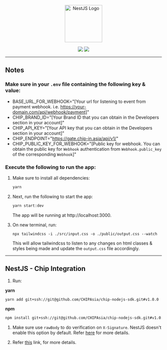 <p align="center"><a href="http://nestjs.com" target="_blank"><img src="https://nestjs.com/img/logo-small.svg" width="120" alt="NestJS Logo"></a></p>

<p align="center">
<img src="https://img.shields.io/badge/nest-v9.0.1-blue"/>
<img src="https://img.shields.io/badge/license-MIT-green"/>
</p>

---

## Notes

### Make sure in your `.env` file containing the following key & value:

- BASE_URL_FOR_WEBHOOK="[Your url for listening to event from payment webhook. i.e. https://your-domain.com/api/webhook/payment]"
- CHIP_BRAND_ID="[Your Brand ID that you can obtain in the Developers section in your account]"
- CHIP_API_KEY="[Your API key that you can obtain in the Developers section in your account]"
- CHIP_ENDPOINT="https://gate.chip-in.asia/api/v1/"
- CHIP_PUBLIC_KEY_FOR_WEBHOOK="[Public key for webhook. You can obtain the public key for `Webhook` authentication from `Webhook.public_key` of the corresponding `Webhook`]"

### Execute the following to run the app:

1. Make sure to install all dependencies:

   ```bash
   yarn
   ```

1. Next, run the following to start the app:

   ```bash
   yarn start:dev
   ```

   The app will be running at http://localhost:3000.

1. On new terminal, run:
   ```
   npx tailwindcss -i ./src/input.css -o ./public/output.css --watch
   ```
   This will allow tailwindcss to listen to any changes on html classes & styles being made and update the `output.css` file accordingly.

---

## NestJS - Chip Integration

1. Run:
  
  **yarn**
   ```bash
   yarn add git+ssh://git@github.com/CHIPAsia/chip-nodejs-sdk.git#v1.0.0
   ```

  **npm**
   ```bash
   npm install git+ssh://git@github.com/CHIPAsia/chip-nodejs-sdk.git#v1.0.0
   ```

1. Make sure use `rawBody` to do verification on `X-Signature`. NestJS doesn't enable this option by default. Refer [here](https://docs.nestjs.com/faq/raw-body) for more details.

1. Refer [this](https://gate.chip-in.asia/apis/libraries/Node.js) link, for more details.
